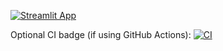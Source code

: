 [![Streamlit App](https://static.streamlit.io/badges/streamlit_badge_black_white.svg)](https://streamlit.io/cloud)

Optional CI badge (if using GitHub Actions):
[![CI](https://github.com/Gecko1134/sponsor-portal-suite/actions/workflows/streamlit.yml/badge.svg)](https://github.com/Gecko1134/sponsor-portal-suite/actions)

